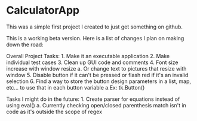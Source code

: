 # CalculatorApp

This was a simple first project I created to just get something on github.

This is a working beta version. Here is a list of changes I plan on making down the road:

Overall Project Tasks:
	1. Make it an executable application
  2. Make individual test cases
	3. Clean up GUI code and comments
	4. Font size increase with window resize
		a. Or change text to pictures that resize with window
	5. Disable button if it can't be pressed or flash red if it's an invalid selection
	6. Find a way to store the button design parameters in a list, map, etc... to use that in each button variable
    a.Ex: tk.Button()

Tasks I might do in the future:
	1. Create parser for equations instead of using eval()
		a. Currently checking open/closed parenthesis match isn't in code as it's outside the scope of regex
